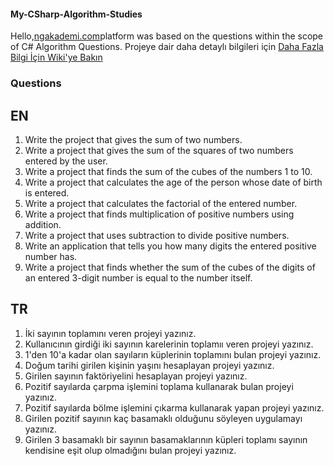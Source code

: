 #### My-CSharp-Algorithm-Studies

Hello,[ngakademi.com](https://ngakademi.com//courses//adan-zye-temel-c-programlama-egitimi//)platform was based on the questions within the scope of C# Algorithm Questions.
 Projeye dair daha detaylı bilgileri için [Daha Fazla Bilgi İçin Wiki'ye Bakın](https://github.com/ErenDore38k/My-CSharp-Algorithm-Studies/wiki)


### Questions

## EN
1. Write the project that gives the sum of two numbers.<br>
2. Write a project that gives the sum of the squares of two numbers entered by the user.
3. Write a project that finds the sum of the cubes of the numbers 1 to 10.
4. Write a project that calculates the age of the person whose date of birth is entered.
5. Write a project that calculates the factorial of the entered number.
6. Write a project that finds multiplication of positive numbers using addition.
7. Write a project that uses subtraction to divide positive numbers.
8. Write an application that tells you how many digits the entered positive number has.
9. Write a project that finds whether the sum of the cubes of the digits of an entered 3-digit number is equal to the number itself.


## TR
1. İki sayının toplamını veren projeyi yazınız.<br>
2. Kullanıcının girdiği iki sayının karelerinin toplamıı veren projeyi yazınız.
3. 1'den 10'a kadar olan sayıların küplerinin toplamını bulan projeyi yazınız.
4. Doğum tarihi girilen kişinin yaşını hesaplayan projeyi yazınız.
5. Girilen sayının faktöriyelini hesaplayan projeyi yazınız.
6. Pozitif sayılarda çarpma işlemini toplama kullanarak bulan projeyi yazınız.
7. Pozitif sayılarda bölme işlemini çıkarma kullanarak yapan projeyi yazınız.
8. Girilen pozitif sayının kaç basamaklı olduğunu söyleyen uygulamayı yazınız.
9. Girilen 3 basamaklı bir sayının basamaklarının küpleri toplamı sayının kendisine eşit olup olmadığını bulan projeyi yazınız.

